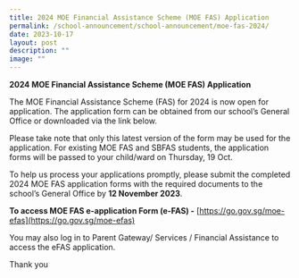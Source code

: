 ```yaml
---
title: 2024 MOE Financial Assistance Scheme (MOE FAS) Application
permalink: /school-announcement/school-announcement/moe-fas-2024/
date: 2023-10-17
layout: post
description: ""
image: ""
---
```

**2024 MOE Financial Assistance Scheme (MOE FAS) Application**  

The MOE Financial Assistance Scheme (FAS) for 2024 is now open for application. The application form can be obtained from our school’s General Office or downloaded via the link below. 

Please take note that only this latest version of the form may be used for the application. For existing MOE FAS and SBFAS students, the application forms will be passed to your child/ward on Thursday, 19 Oct.

To help us process your applications promptly, please submit the completed 2024 MOE FAS application forms with the required documents to the school’s General Office by **12 November 2023**.

**To access MOE FAS e-application Form (e-FAS) -** [https://go.gov.sg/moe-efas](https://go.gov.sg/moe-efas)

You may also log in to Parent Gateway/ Services / Financial Assistance to access the eFAS application. 

  

Thank you